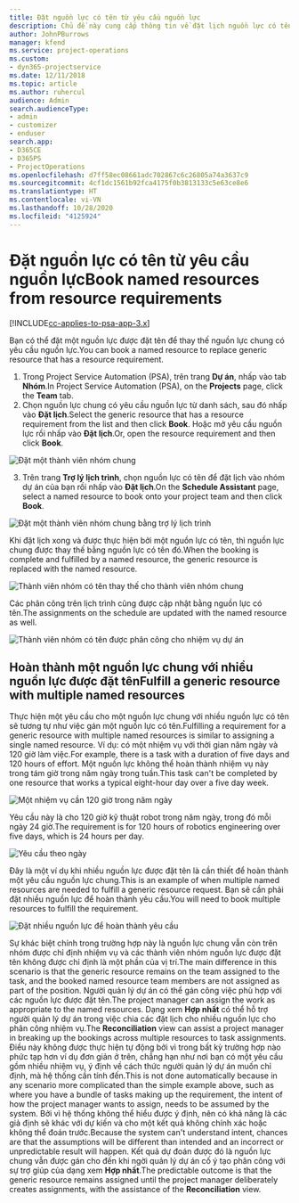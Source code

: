 ```yaml
---
title: Đặt nguồn lực có tên từ yêu cầu nguồn lực
description: Chủ đề này cung cấp thông tin về đặt lịch nguồn lực có tên cho một yêu cầu nguồn lực chung.
author: JohnPBurrows
manager: kfend
ms.service: project-operations
ms.custom:
- dyn365-projectservice
ms.date: 12/11/2018
ms.topic: article
ms.author: ruhercul
audience: Admin
search.audienceType:
- admin
- customizer
- enduser
search.app:
- D365CE
- D365PS
- ProjectOperations
ms.openlocfilehash: d7ff58ec08661adc702867c6c26805a74a3637c9
ms.sourcegitcommit: 4cf1dc1561b92fca4175f0b3813133c5e63ce8e6
ms.translationtype: HT
ms.contentlocale: vi-VN
ms.lasthandoff: 10/28/2020
ms.locfileid: "4125924"
---
```

# <a name="book-named-resources-from-resource-requirements"></a><span data-ttu-id="f9ddd-103">Đặt nguồn lực có tên từ yêu cầu nguồn lực</span><span class="sxs-lookup"><span data-stu-id="f9ddd-103">Book named resources from resource requirements</span></span>

[!INCLUDE[cc-applies-to-psa-app-3.x](../includes/cc-applies-to-psa-app-3x.md)]

<span data-ttu-id="f9ddd-104">Bạn có thể đặt một nguồn lực được đặt tên để thay thế nguồn lực chung có yêu cầu nguồn lực.</span><span class="sxs-lookup"><span data-stu-id="f9ddd-104">You can book a named resource to replace generic resource that has a resource requirement.</span></span>

1. <span data-ttu-id="f9ddd-105">Trong Project Service Automation (PSA), trên trang **Dự án**, nhấp vào tab **Nhóm**.</span><span class="sxs-lookup"><span data-stu-id="f9ddd-105">In Project Service Automation (PSA), on the **Projects** page, click the **Team** tab.</span></span>
2. <span data-ttu-id="f9ddd-106">Chọn nguồn lực chung có yêu cầu nguồn lực từ danh sách, sau đó nhấp vào **Đặt lịch**.</span><span class="sxs-lookup"><span data-stu-id="f9ddd-106">Select the generic resource that has a resource requirement from the list and then click **Book**.</span></span> <span data-ttu-id="f9ddd-107">Hoặc mở yêu cầu nguồn lực rồi nhấp vào **Đặt lịch**.</span><span class="sxs-lookup"><span data-stu-id="f9ddd-107">Or, open the resource requirement and then click **Book**.</span></span>


![Đặt một thành viên nhóm chung](media/RM-how-to-14.png)


3. <span data-ttu-id="f9ddd-109">Trên trang **Trợ lý lịch trình**, chọn nguồn lực có tên để đặt lịch vào nhóm dự án của bạn rồi nhấp vào **Đặt lịch**.</span><span class="sxs-lookup"><span data-stu-id="f9ddd-109">On the **Schedule Assistant** page, select a named resource to book onto your project team and then click **Book**.</span></span>

![Đặt một thành viên nhóm chung bằng trợ lý lịch trình](media/RM-how-to-15.png)

<span data-ttu-id="f9ddd-111">Khi đặt lịch xong và được thực hiện bởi một nguồn lực có tên, thì nguồn lực chung được thay thế bằng nguồn lực có tên đó.</span><span class="sxs-lookup"><span data-stu-id="f9ddd-111">When the booking is complete and fulfilled by a named resource, the generic resource is replaced with the named resource.</span></span>

![Thành viên nhóm có tên thay thế cho thành viên nhóm chung](media/RM-how-to-16.png)

<span data-ttu-id="f9ddd-113">Các phân công trên lịch trình cũng được cập nhật bằng nguồn lực có tên.</span><span class="sxs-lookup"><span data-stu-id="f9ddd-113">The assignments on the schedule are updated with the named resource as well.</span></span>

![Thành viên nhóm có tên được phân công cho nhiệm vụ dự án](media/RM-how-to-17.png)

## <a name="fulfill-a-generic-resource-with-multiple-named-resources"></a><span data-ttu-id="f9ddd-115">Hoàn thành một nguồn lực chung với nhiều nguồn lực được đặt tên</span><span class="sxs-lookup"><span data-stu-id="f9ddd-115">Fulfill a generic resource with multiple named resources</span></span>
<span data-ttu-id="f9ddd-116">Thực hiện một yêu cầu cho một nguồn lực chung với nhiều nguồn lực có tên sẽ tương tự như việc gán một nguồn lực có tên.</span><span class="sxs-lookup"><span data-stu-id="f9ddd-116">Fulfilling a requirement for a generic resource with multiple named resources is similar to assigning a single named resource.</span></span> <span data-ttu-id="f9ddd-117">Ví dụ: có một nhiệm vụ với thời gian năm ngày và 120 giờ làm việc.</span><span class="sxs-lookup"><span data-stu-id="f9ddd-117">For example, there is a task with a duration of five days and 120 hours of effort.</span></span> <span data-ttu-id="f9ddd-118">Một nguồn lực không thể hoàn thành nhiệm vụ này trong tám giờ trong năm ngày trong tuần.</span><span class="sxs-lookup"><span data-stu-id="f9ddd-118">This task can't be completed by one resource that works a typical eight-hour day over a five day week.</span></span> 

![Một nhiệm vụ cần 120 giờ trong năm ngày](media/RM-how-to-21.png)

<span data-ttu-id="f9ddd-120">Yêu cầu này là cho 120 giờ kỹ thuật robot trong năm ngày, trong đó mỗi ngày 24 giờ.</span><span class="sxs-lookup"><span data-stu-id="f9ddd-120">The requirement is for 120 hours of robotics engineering over five days, which is 24 hours per day.</span></span>

![Yêu cầu theo ngày](media/RM-how-to-22.png)

<span data-ttu-id="f9ddd-122">Đây là một ví dụ khi nhiều nguồn lực được đặt tên là cần thiết để hoàn thành một yêu cầu nguồn lực chung.</span><span class="sxs-lookup"><span data-stu-id="f9ddd-122">This is an example of when multiple named resources are needed to fulfill a generic resource request.</span></span> <span data-ttu-id="f9ddd-123">Bạn sẽ cần phải đặt nhiều nguồn lực để hoàn thành yêu cầu.</span><span class="sxs-lookup"><span data-stu-id="f9ddd-123">You will need to book multiple resources to fulfill the requirement.</span></span>

![Đặt nhiều nguồn lực để hoàn thành yêu cầu](media/RM-how-to-23.png)

<span data-ttu-id="f9ddd-125">Sự khác biệt chính trong trường hợp này là nguồn lực chung vẫn còn trên nhóm được chỉ định nhiệm vụ và các thành viên nhóm nguồn lực được đặt tên không được chỉ định là một phần của vị trí.</span><span class="sxs-lookup"><span data-stu-id="f9ddd-125">The main difference in this scenario is that the generic resource remains on the team assigned to the task, and the booked named resource team members are not assigned as part of the position.</span></span> <span data-ttu-id="f9ddd-126">Người quản lý dự án có thể gán công việc phù hợp với các nguồn lực được đặt tên.</span><span class="sxs-lookup"><span data-stu-id="f9ddd-126">The project manager can assign the work as appropriate to the named resources.</span></span> <span data-ttu-id="f9ddd-127">Dạng xem **Hợp nhất** có thể hỗ trợ người quản lý dự án trong việc chia các đặt lịch cho nhiều nguồn lực cho phân công nhiệm vụ.</span><span class="sxs-lookup"><span data-stu-id="f9ddd-127">The **Reconciliation** view can assist a project manager in breaking up the bookings across multiple resources to task assignments.</span></span> <span data-ttu-id="f9ddd-128">Điều này không được thực hiện tự động bởi vì trong bất kỳ trường hợp nào phức tạp hơn ví dụ đơn giản ở trên, chẳng hạn như nơi bạn có một yêu cầu gồm nhiều nhiệm vụ, ý định về cách thức người quản lý dự án muốn chỉ định, mà hệ thống cần tính đến.</span><span class="sxs-lookup"><span data-stu-id="f9ddd-128">This is not done automatically because in any scenario more complicated than the simple example above, such as where you have a bundle of tasks making up the requirement, the intent of how the project manager wants to assign, needs to be assumed by the system.</span></span> <span data-ttu-id="f9ddd-129">Bởi vì hệ thống không thể hiểu được ý định, nên có khả năng là các giả định sẽ khác với dự kiến và cho một kết quả không chính xác hoặc không thể đoán trước.</span><span class="sxs-lookup"><span data-stu-id="f9ddd-129">Because the system can't understand intent, chances are that the assumptions will be different than intended and an incorrect or unpredictable result will happen.</span></span> <span data-ttu-id="f9ddd-130">Kết quả dự đoán được đó là nguồn lực chung vẫn được gán cho đến khi ngời quản lý dự án cố ý tạo phân công với sự trợ giúp của dạng xem **Hợp nhất**.</span><span class="sxs-lookup"><span data-stu-id="f9ddd-130">The predictable outcome is that the generic resource remains assigned until the project manager deliberately creates assignments, with the assistance of the **Reconciliation** view.</span></span>


